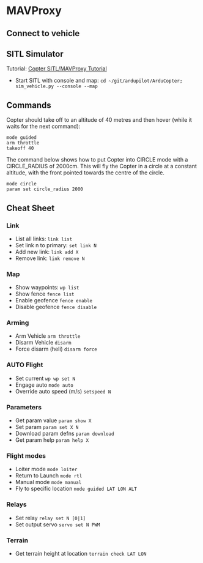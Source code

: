 
# MAVProxy

## Connect to vehicle

## SITL Simulator

Tutorial: [Copter SITL/MAVProxy Tutorial](https://ardupilot.org/dev/docs/copter-sitl-mavproxy-tutorial.html)  

- Start SITL with console and map: `cd ~/git/ardupilot/ArduCopter; sim_vehicle.py --console --map`

## Commands

Copter should take off to an altitude of 40 metres and then hover (while it waits for the next command):
```
mode guided
arm throttle
takeoff 40
```

The command below shows how to put Copter into CIRCLE mode with a CIRCLE_RADIUS of 2000cm. This will fly the Copter in a circle at a constant altitude, with the front pointed towards the centre of the circle.
```
mode circle
param set circle_radius 2000
```


## Cheat Sheet

### Link
- List all links: `link list`
- Set link n to primary: `set link N`
- Add new link: `link add X`
- Remove link: `link remove N`

### Map
- Show waypoints: `wp list`
- Show fence `fence list`
- Enable geofence `fence enable`
- Disable geofence `fence disable`

### Arming
- Arm Vehicle `arm throttle`
- Disarm Vehicle `disarm`
- Force disarm (heli) `disarm force`

### AUTO Flight
- Set current `wp wp set N`
- Engage auto `mode auto`
- Override auto speed (m/s) `setspeed N`

### Parameters
- Get param value `param show X`
- Set param `param set X N`
- Download param defns `param download`
- Get param help `param help X`

### Flight modes
- Loiter mode `mode loiter`
- Return to Launch `mode rtl`
- Manual mode `mode manual`
- Fly to specific location `mode guided LAT LON ALT`

### Relays
- Set relay `relay set N [0|1]`
- Set output servo `servo set N PWM`

### Terrain
- Get terrain height at location `terrain check LAT LON`

